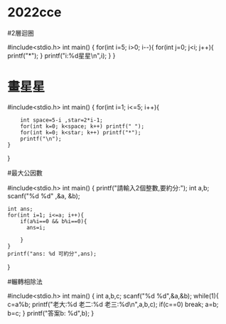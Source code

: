 # 2022cce
#2層迴圈

#include<stdio.h>
int main()
{
    for(int i=5; i>0; i--){
        for(int j=0; j<i; j++){
            printf("*");
        }
        printf("i:%d星星\n",i);
    }
}


# 畫星星

#include<stdio.h>
int main()
{
    for(int i=1; i<=5; i++){

        int space=5-i ,star=2*i-1;
        for(int k=0; k<space; k++) printf(" ");
        for(int k=0; k<star; k++) printf("*");
        printf("\n");
    }
}


#最大公因數

#include<stdio.h>
int main()
{
    printf("請輸入2個整數,要約分:");
    int a,b;
    scanf("%d %d" ,&a, &b);

    int ans;
    for(int i=1; i<=a; i++){
        if(a%i==0 && b%i==0){
          ans=i;

        }
    }
    printf("ans: %d 可約分",ans);
}

#輾轉相除法

#include<stdio.h>
int main()
{
    int a,b,c;
    scanf("%d %d",&a,&b);
    while(1){
        c=a%b;
        printf("老大:%d 老二:%d 老三:%d\n",a,b,c);
        if(c==0) break;
        a=b;
        b=c;
    }
    printf("答案b: %d",b);
}
